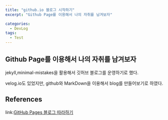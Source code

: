 ```yaml
---
title: "github.io 블로그 시작하기"
excerpt: "Github Page를 이용해서 나의 자취를 남겨보자"

categories:
  - DevLog
tags:
  - Test
---
```


## Github Page를 이용해서 나의 자취를 남겨보자


jekyll,minimal-mistakes을 활용해서 깃허브 블로그를 운영하기로 했다.

velog.io도 있었지만, github와 MarkDown을 이용해서 blog를 만들어보기로 하였다.

## References
link:[GitHub Pages 블로그 따라하기](https://devinlife.com/howto/)
